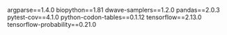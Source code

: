 argparse==1.4.0
biopython==1.81
dwave-samplers==1.2.0
pandas==2.0.3
pytest-cov==4.1.0
python-codon-tables==0.1.12
tensorflow==2.13.0
tensorflow-probability==0.21.0
